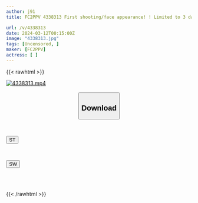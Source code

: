 ```yaml
---
author: j91
title: FC2PPV 4338313 First shooting/face appearance! ! Limited to 3 days! ! I called a cafe employee who seems to have little experience and who I usually go to outside the shop, and she accepted my distorted sexual tendencies and watched me masturbate... She was violently penetrated deep inside my frustrated pent-up sexual desire, and ejaculated twice in a row in my vagina! ! Neopay...

url: /v/4338313
date: 2024-03-12T00:15:00Z
image: "4338313.jpg"
tags: [Uncensored, ]
maker: [FC2PPV]
actress: [ ]
---
```



{{< rawhtml >}}

<div class="video" data-videoid="GeZ0JOd7XeI1X0R">
    <a href="javascript:;">
        <img src="/v/4338313/4338313.jpg" width="WIDTH" height="HEIGHT" alt="4338313.mp4" loading="lazy">
    </a>
</div>

<script type="text/javascript" src="https://j91.asia/asset/on-demand-st.js"></script>

<br>
  <link rel="stylesheet" href="https://j91.asia/asset/bs5.css">
  
  <center>
  <button class="btn btn-primary" type="button" data-bs-toggle="collapse" data-bs-target=".multi-collapse" aria-expanded="false" aria-controls="multiCollapseExample1 multiCollapseExample2"><h2>Download</h2></button></center>
</p>
<div class="row">
  <div class="col">
    <div class="collapse multi-collapse" id="multiCollapseExample1">
      <div class="card card-body">
	      	      <br>
<div class="buttons">  
<p><a href="https://streamtape.to/v/GeZ0JOd7XeI1X0R" target="_blank"><button class="btn-hover color-3"><i class="fa fa-download"></i> ST</button></a></p></div>
    </div>
  </div>
</div>
  <div class="col">
    <div class="collapse multi-collapse" id="multiCollapseExample2">
      <div class="card card-body">
	      <br>
<div class="buttons">
<p><a href="https://cdnwish.com/e6ls6qvyzne4" target="_blank"><button class="btn-hover color-2"><i class="fa fa-download"></i> SW</button></a></p></div>
<br><br>
      </div>
    </div>
  </div>
</div>

{{< /rawhtml >}}